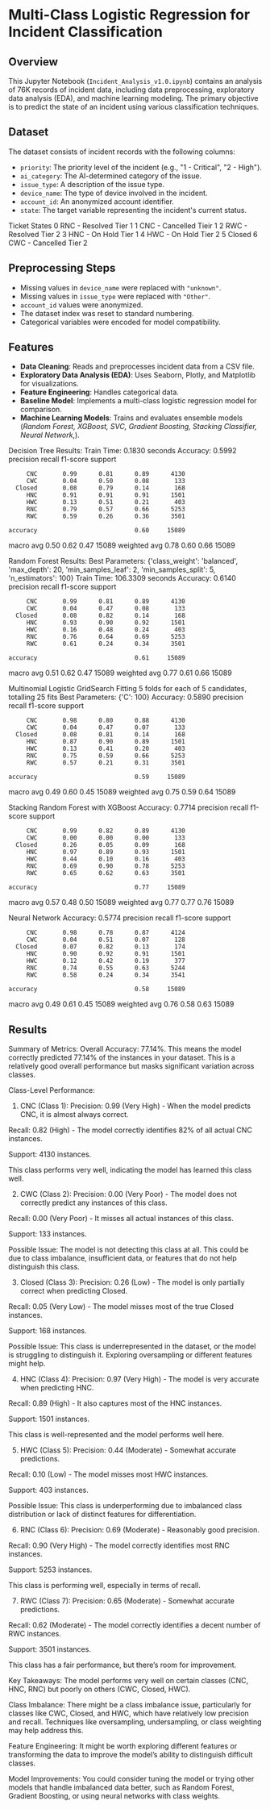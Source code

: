# Multi-Class Logistic Regression for Incident Classification

## Overview
This Jupyter Notebook (`Incident_Analysis_v1.0.ipynb`) contains an analysis of 76K records of incident data, including data preprocessing, exploratory data analysis (EDA), and machine learning modeling. The primary objective is to predict the state of an incident using various classification techniques.

## Dataset
The dataset consists of incident records with the following columns:

- `priority`: The priority level of the incident (e.g., "1 - Critical", "2 - High").
- `ai_category`: The AI-determined category of the issue.
- `issue_type`: A description of the issue type.
- `device_name`: The type of device involved in the incident.
- `account_id`: An anonymized account identifier.
- `state`: The target variable representing the incident's current status.

Ticket States
0	RNC	 - Resolved Tier 1
1	CNC	 - Cancelled Tieir 1
2	RWC	- Resolved Tier 2
3	HNC	- On Hold Tier 1
4	HWC	- On Hold Tier 2
5	Closed
6	CWC	- Cancelled Tier 2

## Preprocessing Steps
- Missing values in `device_name` were replaced with `"unknown"`.
- Missing values in `issue_type` were replaced with `"Other"`.
- `account_id` values were anonymized.
- The dataset index was reset to standard numbering.
- Categorical variables were encoded for model compatibility.

## Features

- **Data Cleaning**: Reads and preprocesses incident data from a CSV file.
- **Exploratory Data Analysis (EDA)**: Uses Seaborn, Plotly, and Matplotlib for visualizations.
- **Feature Engineering**: Handles categorical data.
- **Baseline Model**: Implements a multi-class logistic regression model for comparison.
- **Machine Learning Models**: Trains and evaluates ensemble models (*Random Forest, XGBoost, SVC, Gradient Boosting, Stacking Classifier, Neural Network*,).

Decision Tree Results:
Train Time: 0.1830 seconds
Accuracy: 0.5992
              precision    recall  f1-score   support

         CNC       0.99      0.81      0.89      4130
         CWC       0.04      0.50      0.08       133
      Closed       0.08      0.79      0.14       168
         HNC       0.91      0.91      0.91      1501
         HWC       0.13      0.51      0.21       403
         RNC       0.79      0.57      0.66      5253
         RWC       0.59      0.26      0.36      3501

    accuracy                           0.60     15089
   macro avg       0.50      0.62      0.47     15089
weighted avg       0.78      0.60      0.66     15089


Random Forest Results:
Best Parameters: {'class_weight': 'balanced', 'max_depth': 20, 'min_samples_leaf': 2, 'min_samples_split': 5, 'n_estimators': 100}
Train Time: 106.3309 seconds
Accuracy: 0.6140
              precision    recall  f1-score   support

         CNC       0.99      0.81      0.89      4130
         CWC       0.04      0.47      0.08       133
      Closed       0.08      0.82      0.14       168
         HNC       0.93      0.90      0.92      1501
         HWC       0.16      0.48      0.24       403
         RNC       0.76      0.64      0.69      5253
         RWC       0.61      0.24      0.34      3501

    accuracy                           0.61     15089
   macro avg       0.51      0.62      0.47     15089
weighted avg       0.77      0.61      0.66     15089

Multinomial Logistic GridSearch
Fitting 5 folds for each of 5 candidates, totalling 25 fits
Best Parameters: {'C': 100}
Accuracy: 0.5890
              precision    recall  f1-score   support

         CNC       0.98      0.80      0.88      4130
         CWC       0.04      0.47      0.07       133
      Closed       0.08      0.81      0.14       168
         HNC       0.87      0.90      0.89      1501
         HWC       0.13      0.41      0.20       403
         RNC       0.75      0.59      0.66      5253
         RWC       0.57      0.21      0.31      3501

    accuracy                           0.59     15089
   macro avg       0.49      0.60      0.45     15089
weighted avg       0.75      0.59      0.64     15089

Stacking Random Forest with XGBoost
Accuracy: 0.7714
              precision    recall  f1-score   support

         CNC       0.99      0.82      0.89      4130
         CWC       0.00      0.00      0.00       133
      Closed       0.26      0.05      0.09       168
         HNC       0.97      0.89      0.93      1501
         HWC       0.44      0.10      0.16       403
         RNC       0.69      0.90      0.78      5253
         RWC       0.65      0.62      0.63      3501

    accuracy                           0.77     15089
   macro avg       0.57      0.48      0.50     15089
weighted avg       0.77      0.77      0.76     15089

Neural Network Accuracy: 0.5774
              precision    recall  f1-score   support

         CNC       0.98      0.78      0.87      4124
         CWC       0.04      0.51      0.07       128
      Closed       0.07      0.82      0.13       174
         HNC       0.90      0.92      0.91      1501
         HWC       0.12      0.42      0.19       377
         RNC       0.74      0.55      0.63      5244
         RWC       0.58      0.24      0.34      3541

    accuracy                           0.58     15089
   macro avg       0.49      0.61      0.45     15089
weighted avg       0.76      0.58      0.63     15089

## Results

Summary of Metrics:
Overall Accuracy: 77.14%. This means the model correctly predicted 77.14% of the instances in your dataset. This is a relatively good overall performance but masks significant variation across classes.

Class-Level Performance:
1. CNC (Class 1):
Precision: 0.99 (Very High) - When the model predicts CNC, it is almost always correct.

Recall: 0.82 (High) - The model correctly identifies 82% of all actual CNC instances.

Support: 4130 instances.

This class performs very well, indicating the model has learned this class well.

2. CWC (Class 2):
Precision: 0.00 (Very Poor) - The model does not correctly predict any instances of this class.

Recall: 0.00 (Very Poor) - It misses all actual instances of this class.

Support: 133 instances.

Possible Issue: The model is not detecting this class at all. This could be due to class imbalance, insufficient data, or features that do not help distinguish this class.

3. Closed (Class 3):
Precision: 0.26 (Low) - The model is only partially correct when predicting Closed.

Recall: 0.05 (Very Low) - The model misses most of the true Closed instances.

Support: 168 instances.

Possible Issue: This class is underrepresented in the dataset, or the model is struggling to distinguish it. Exploring oversampling or different features might help.

4. HNC (Class 4):
Precision: 0.97 (Very High) - The model is very accurate when predicting HNC.

Recall: 0.89 (High) - It also captures most of the HNC instances.

Support: 1501 instances.

This class is well-represented and the model performs well here.

5. HWC (Class 5):
Precision: 0.44 (Moderate) - Somewhat accurate predictions.

Recall: 0.10 (Low) - The model misses most HWC instances.

Support: 403 instances.

Possible Issue: This class is underperforming due to imbalanced class distribution or lack of distinct features for differentiation.

6. RNC (Class 6):
Precision: 0.69 (Moderate) - Reasonably good precision.

Recall: 0.90 (Very High) - The model correctly identifies most RNC instances.

Support: 5253 instances.

This class is performing well, especially in terms of recall.

7. RWC (Class 7):
Precision: 0.65 (Moderate) - Somewhat accurate predictions.

Recall: 0.62 (Moderate) - The model correctly identifies a decent number of RWC instances.

Support: 3501 instances.

This class has a fair performance, but there’s room for improvement.



Key Takeaways:
The model performs very well on certain classes (CNC, HNC, RNC) but poorly on others (CWC, Closed, HWC).

Class Imbalance: There might be a class imbalance issue, particularly for classes like CWC, Closed, and HWC, which have relatively low precision and recall. Techniques like oversampling, undersampling, or class weighting may help address this.

Feature Engineering: It might be worth exploring different features or transforming the data to improve the model’s ability to distinguish difficult classes.

Model Improvements: You could consider tuning the model or trying other models that handle imbalanced data better, such as Random Forest, Gradient Boosting, or using neural networks with class weights.
